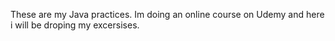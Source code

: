 These are my Java practices. Im doing an online course on Udemy and here i will be droping my excersises.